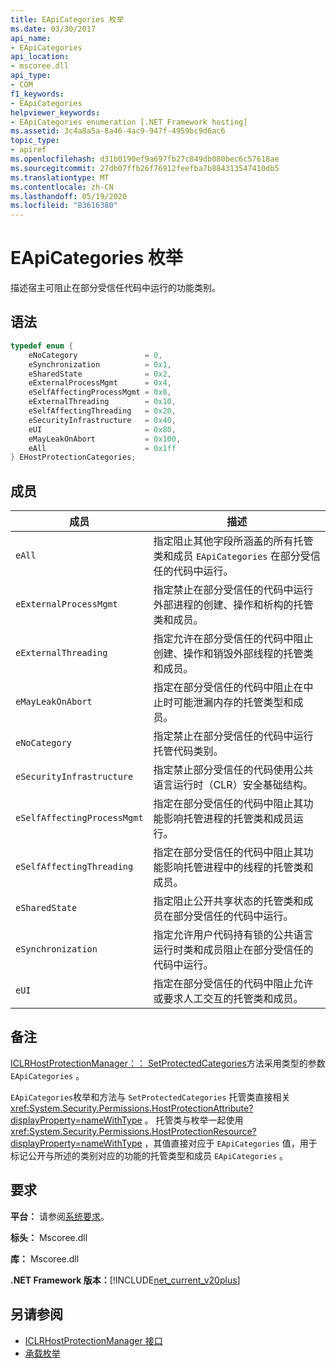 ```yaml
---
title: EApiCategories 枚举
ms.date: 03/30/2017
api_name:
- EApiCategories
api_location:
- mscoree.dll
api_type:
- COM
f1_keywords:
- EApiCategories
helpviewer_keywords:
- EApiCategories enumeration [.NET Framework hosting]
ms.assetid: 3c4a8a5a-8a46-4ac9-947f-4959bc9d6ac6
topic_type:
- apiref
ms.openlocfilehash: d31b0190ef9a697fb27c849db080bec6c57618ae
ms.sourcegitcommit: 27db07ffb26f76912feefba7b884313547410db5
ms.translationtype: MT
ms.contentlocale: zh-CN
ms.lasthandoff: 05/19/2020
ms.locfileid: "83616380"
---
```

# <a name="eapicategories-enumeration"></a>EApiCategories 枚举
描述宿主可阻止在部分受信任代码中运行的功能类别。  
  
## <a name="syntax"></a>语法  
  
```cpp  
typedef enum {  
    eNoCategory               = 0,  
    eSynchronization          = 0x1,  
    eSharedState              = 0x2,  
    eExternalProcessMgmt      = 0x4,  
    eSelfAffectingProcessMgmt = 0x8,  
    eExternalThreading        = 0x10,  
    eSelfAffectingThreading   = 0x20,  
    eSecurityInfrastructure   = 0x40,  
    eUI                       = 0x80,  
    eMayLeakOnAbort           = 0x100,  
    eAll                      = 0x1ff  
} EHostProtectionCategories;  
```  
  
## <a name="members"></a>成员  
  
|成员|描述|  
|------------|-----------------|  
|`eAll`|指定阻止其他字段所涵盖的所有托管类和成员 `EApiCategories` 在部分受信任的代码中运行。|  
|`eExternalProcessMgmt`|指定禁止在部分受信任的代码中运行外部进程的创建、操作和析构的托管类和成员。|  
|`eExternalThreading`|指定允许在部分受信任的代码中阻止创建、操作和销毁外部线程的托管类和成员。|  
|`eMayLeakOnAbort`|指定在部分受信任的代码中阻止在中止时可能泄漏内存的托管类型和成员。|  
|`eNoCategory`|指定禁止在部分受信任的代码中运行托管代码类别。|  
|`eSecurityInfrastructure`|指定禁止部分受信任的代码使用公共语言运行时（CLR）安全基础结构。|  
|`eSelfAffectingProcessMgmt`|指定在部分受信任的代码中阻止其功能影响托管进程的托管类和成员运行。|  
|`eSelfAffectingThreading`|指定在部分受信任的代码中阻止其功能影响托管进程中的线程的托管类和成员。|  
|`eSharedState`|指定阻止公开共享状态的托管类和成员在部分受信任的代码中运行。|  
|`eSynchronization`|指定允许用户代码持有锁的公共语言运行时类和成员阻止在部分受信任的代码中运行。|  
|`eUI`|指定在部分受信任的代码中阻止允许或要求人工交互的托管类和成员。|  
  
## <a name="remarks"></a>备注  
 [ICLRHostProtectionManager：： SetProtectedCategories](iclrhostprotectionmanager-setprotectedcategories-method.md)方法采用类型的参数 `EApiCategories` 。  
  
 `EApiCategories`枚举和方法与 `SetProtectedCategories` 托管类直接相关 <xref:System.Security.Permissions.HostProtectionAttribute?displayProperty=nameWithType> 。 托管类与枚举一起使用 <xref:System.Security.Permissions.HostProtectionResource?displayProperty=nameWithType> ，其值直接对应于 `EApiCategories` 值，用于标记公开与所述的类别对应的功能的托管类型和成员 `EApiCategories` 。  
  
## <a name="requirements"></a>要求  
 **平台：** 请参阅[系统要求](../../get-started/system-requirements.md)。  
  
 **标头：** Mscoree.dll  
  
 **库：** Mscoree.dll  
  
 **.NET Framework 版本：**[!INCLUDE[net_current_v20plus](../../../../includes/net-current-v20plus-md.md)]  
  
## <a name="see-also"></a>另请参阅

- [ICLRHostProtectionManager 接口](iclrhostprotectionmanager-interface.md)
- [承载枚举](hosting-enumerations.md)
